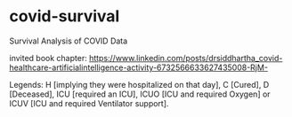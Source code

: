 # covid-survival
Survival Analysis of COVID Data

invited book chapter: https://www.linkedin.com/posts/drsiddhartha_covid-healthcare-artificialintelligence-activity-6732566633627435008-RjM-


Legends:
H [implying they were hospitalized on that day], C [Cured], D [Deceased], ICU [required an ICU], ICUO [ICU and required Oxygen] or ICUV [ICU and required Ventilator support].
